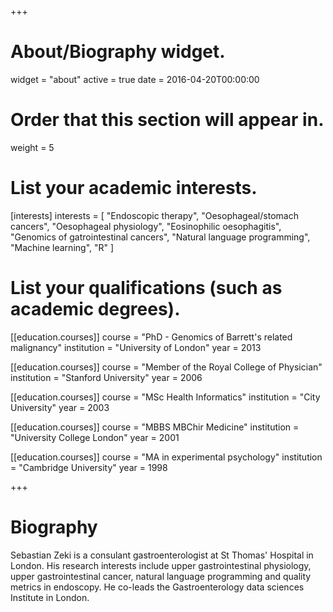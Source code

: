 +++
# About/Biography widget.
widget = "about"
active = true
date = 2016-04-20T00:00:00

# Order that this section will appear in.
weight = 5

# List your academic interests.
[interests]
  interests = [
    "Endoscopic therapy",
    "Oesophageal/stomach cancers",
    "Oesophageal physiology",
    "Eosinophilic oesophagitis",
    "Genomics of gatrointestinal cancers",
    "Natural language programming",
    "Machine learning",
    "R"
  ]

# List your qualifications (such as academic degrees).
[[education.courses]]
course = "PhD - Genomics of Barrett's related malignancy"
institution = "University of London"
year = 2013


[[education.courses]]
course = "Member of the Royal College of Physician"
institution = "Stanford University"
year = 2006
  
[[education.courses]]
course = "MSc Health Informatics"
institution = "City University"
year = 2003

[[education.courses]]
  course = "MBBS MBChir Medicine"
  institution = "University College London"
  year = 2001

[[education.courses]]
  course = "MA in experimental psychology"
  institution = "Cambridge University"
  year = 1998
 
+++

# Biography

Sebastian Zeki is a consulant gastroenterologist at St Thomas' Hospital in London. His research interests include upper gastrointestinal physiology, upper gastrointestinal cancer, natural language programming and quality metrics in endoscopy. He co-leads the Gastroenterology data sciences Institute in London.

